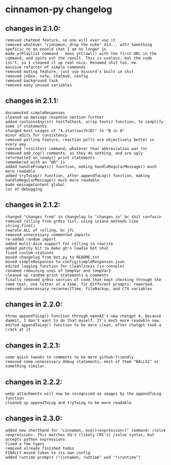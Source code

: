 # cinnamon-py changelog




## changes in 2.1.0:
	removed chatmod feature, no one will ever use it
	removed whatever "cinnamon, drop the nuke" did... wth? Something speficic to an oooold chat I am no longer in
	made ytPlaylist command - does ytCrawl() with the first URL in the command, and spits out the result. This is useless, but the code isn't, so I cleaned it up real nice. Renamed shit too. ew.
	massive refactor of simple commands
	removed muting feature, just use discord's built in shit
	removed inDev, nsfw, chatmod, config
	removed background task
	removed many unused variables


## changes in 2.1.1:
	documented simpleResponses
	cleaned up message response section further
	added containsAny(str textToCheck, array texts) function, to simplify some if statements
	changed most usages of "A.startswith(B)" to "B in A"
	minor edits for consistency
	removed polling feature, reaction polls are objectively better in every way
	removed !>sscstest command, whatever that abbreviation was for
	removed add_cog() comments, as they do nothing, and are ugly
	reformatted on_ready() print statements
	remembered with an "OR" is
	added handlePrompts() function, making handleRegularMessage() much more readable
	added tryToLog() function, after appendToLog() function, making handleRegularMessage() much more readable
	made messageContent global
	lot of debugging


## changes in 2.1.2:
	changed "changes from" in changelog to "changes in" bc shit confusin
	removed rolling from gr0ss list, using insane methods like string.find()
	rewrote ALL of rolling, bc jfc
	removed unnecessary commented imports
	re-added random import
	added multi-dice support for rolling in rewrite
	added patchy bit to make gh's lewdie bot shut
	fixed custom statuses
	moved changelog from bot.py to README.txt
	moved simpleResponses to config/simpleResponses.json
	edited logging function for cleanliness (in console)
	renamed remaining uses of tempVar and tempVar2
	cleaned up random print statements & comments
	finally removed gr0ss section of code that kept checking through the same text, one letter at a time, for different prompts. reworked.
	removed unnecessary reconnectTime, fileBackup, and CTX variables


## changes in 2.2.0:
    threw appendToLog() function through openAI's new chatgpt 4, because dammit, I don't want to do that myself. It's much more readable now.
    edited appendToLog() function to be more clean, after chatgpt took a crack at it


## changes in 2.2.1:
    some quick tweaks to comments to be more github-friendly
    removed some unnecessary debug statements, most of them "BALLS2" or something similar.


## changes in 2.2.2:
    webp attachments will now be recognized as images by the appendToLog function
    cleaned up appendToLog and tryToLog to be more readable


## changes in 2.3.0:
    added new shorthand for "cinnamon, eval(<expression>)" command: /solve <expression>. This matches SQ's (likely CMI's) /solve syntax, but accepts python expressions
    fixed a few typos
    removed already finished todos
    FINALLY moved token to its own config
    added runtime prompts ("cinnamon, runtime" and "!>runtime")
